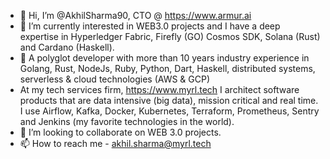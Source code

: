 - 👋 Hi, I’m @AkhilSharma90, CTO @ https://www.armur.ai
- 🌱 I’m currently interested in WEB3.0 projects and I have a deep expertise in Hyperledger Fabric, Firefly (GO) Cosmos SDK, Solana (Rust) and Cardano (Haskell).
- 👀 A polyglot developer with more than 10 years industry experience in Golang, Rust, NodeJs, Ruby, Python, Dart, Haskell, distributed systems, serverless & cloud technologies (AWS & GCP)
- At my tech services firm, https://www.myrl.tech I architect software products that are data intensive (big data), mission critical and real time. I use Airflow, Kafka, Docker, Kubernetes, Terraform, Prometheus, Sentry and Jenkins (my favorite technologies in the world).
- 💞️ I’m looking to collaborate on WEB 3.0 projects.
- 📫 How to reach me - akhil.sharma@myrl.tech

<!---
AkhilSharma90/AkhilSharma90 is a ✨ special ✨ repository because its `README.md` (this file) appears on your GitHub profile.
You can click the Preview link to take a look at your changes.
--->
